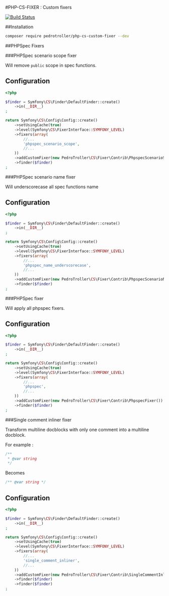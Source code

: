 #PHP-CS-FIXER : Custom fixers

[![Build Status](https://travis-ci.org/PedroTroller/PhpCSFixer-Custom-Fixers.svg?branch=master)](https://travis-ci.org/PedroTroller/PhpCSFixer-Custom-Fixers)



##Installation

```bash
composer require pedrotroller/php-cs-custom-fixer --dev
```

##PHPSpec Fixers

###PHPSpec scenario scope fixer

Will remove `public` scope in spec functions.

Configuration
-------------
```php
<?php

$finder = Symfony\CS\Finder\DefaultFinder::create()
    ->in(__DIR__)
;

return Symfony\CS\Config\Config::create()
    ->setUsingCache(true)
    ->level(Symfony\CS\FixerInterface::SYMFONY_LEVEL)
    ->fixers(array(
        //...
        'phpspec_scenario_scope',
        //...
    ))
    ->addCustomFixer(new PedroTroller\CS\Fixer\Contrib\PhpspecScenarioScopeFixer())
    ->finder($finder)
;
```
###PHPSpec scenario name fixer

Will underscorecase all spec functions name

Configuration
-------------
```php
<?php

$finder = Symfony\CS\Finder\DefaultFinder::create()
    ->in(__DIR__)
;

return Symfony\CS\Config\Config::create()
    ->setUsingCache(true)
    ->level(Symfony\CS\FixerInterface::SYMFONY_LEVEL)
    ->fixers(array(
        //...
        'phpspec_name_underscorecase',
        //...
    ))
    ->addCustomFixer(new PedroTroller\CS\Fixer\Contrib\PhpspecScenarioNameUnderscorecaseFixer())
    ->finder($finder)
;
```

###PHPSpec fixer

Will apply all phpspec fixers.

Configuration
-------------
```php
<?php

$finder = Symfony\CS\Finder\DefaultFinder::create()
    ->in(__DIR__)
;

return Symfony\CS\Config\Config::create()
    ->setUsingCache(true)
    ->level(Symfony\CS\FixerInterface::SYMFONY_LEVEL)
    ->fixers(array(
        //...
        'phpspec',
        //...
    ))
    ->addCustomFixer(new PedroTroller\CS\Fixer\Contrib\PhpspecFixer())
    ->finder($finder)
;
```

###Single comment inliner fixer

Transform multiline docblocks with only one comment into a multiline docblock.

For example : 

```php
/**
 * @var string
 */
```

Becomes

```php
/** @var string */
```

Configuration
-------------
```php
<?php

$finder = Symfony\CS\Finder\DefaultFinder::create()
    ->in(__DIR__)
;

return Symfony\CS\Config\Config::create()
    ->setUsingCache(true)
    ->level(Symfony\CS\FixerInterface::SYMFONY_LEVEL)
    ->fixers(array(
        //...
        'single_comment_inliner',
        //...
    ))
    ->addCustomFixer(new PedroTroller\CS\Fixer\Contrib\SingleCommentInlinerFixer())
    ->finder($finder)
    ->finder($finder)
;
```
